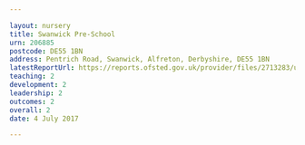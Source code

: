 ```yaml
---

layout: nursery
title: Swanwick Pre-School
urn: 206885
postcode: DE55 1BN
address: Pentrich Road, Swanwick, Alfreton, Derbyshire, DE55 1BN
latestReportUrl: https://reports.ofsted.gov.uk/provider/files/2713283/urn/206885.pdf
teaching: 2
development: 2
leadership: 2
outcomes: 2
overall: 2
date: 4 July 2017

---
```

